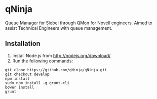 # qNinja

Queue Manager for Siebel through QMon for Novell engineers. Aimed to assist Technical Engineers with queue management.

## Installation

1. Install Node.js from http://nodejs.org/download/
2. Run the following commands:

```
git clone https://github.com/qNinja/qNinja.git
git checkout develop
npm install
sudo npm install -g grunt-cli
bower install
grunt
```
